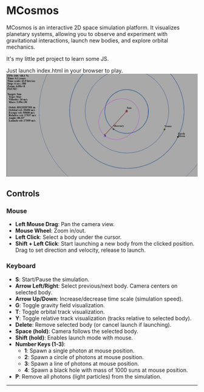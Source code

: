 # MCosmos

MCosmos is an interactive 2D space simulation platform. It visualizes planetary systems, allowing you to observe and experiment with gravitational interactions, launch new bodies, and explore orbital mechanics.

It's my little pet project to learn some JS.

Just launch index.html in your browser to play.
![Screenshot.png](Screenshot.png)
## Controls

### Mouse
- **Left Mouse Drag**: Pan the camera view.
- **Mouse Wheel**: Zoom in/out.
- **Left Click**: Select a body under the cursor.
- **Shift + Left Click**: Start launching a new body from the clicked position. Drag to set direction and velocity, release to launch.

### Keyboard
- **S**: Start/Pause the simulation.
- **Arrow Left/Right**: Select previous/next body. Camera centers on selected body.
- **Arrow Up/Down**: Increase/decrease time scale (simulation speed).
- **G**: Toggle gravity field visualization.
- **T**: Toggle orbital track visualization.
- **Y**: Toggle relative track visualization (tracks relative to selected body).
- **Delete**: Remove selected body (or cancel launch if launching).
- **Space (hold)**: Camera follows the selected body.
- **Shift (hold)**: Enables launch mode with mouse.
- **Number Keys (1-3)**:
  - **1**: Spawn a single photon at mouse position.
  - **2**: Spawn a circle of photons at mouse position.
  - **3**: Spawn a line of photons at mouse position.
  - **4**: Spawn a black hole with mass of 1000 suns at mouse position.
- **P**: Remove all photons (light particles) from the simulation.
---